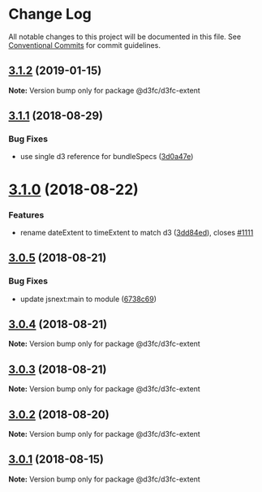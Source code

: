 # Change Log

All notable changes to this project will be documented in this file.
See [Conventional Commits](https://conventionalcommits.org) for commit guidelines.

<a name="3.1.2"></a>
## [3.1.2](https://github.com/d3fc/d3fc/compare/@d3fc/d3fc-extent@3.1.1...@d3fc/d3fc-extent@3.1.2) (2019-01-15)




**Note:** Version bump only for package @d3fc/d3fc-extent

<a name="3.1.1"></a>
## [3.1.1](https://github.com/d3fc/d3fc/compare/@d3fc/d3fc-extent@3.1.0...@d3fc/d3fc-extent@3.1.1) (2018-08-29)


### Bug Fixes

* use single d3 reference for bundleSpecs ([3d0a47e](https://github.com/d3fc/d3fc/commit/3d0a47e))




<a name="3.1.0"></a>
# [3.1.0](https://github.com/d3fc/d3fc/compare/@d3fc/d3fc-extent@3.0.5...@d3fc/d3fc-extent@3.1.0) (2018-08-22)


### Features

* rename dateExtent to timeExtent to match d3 ([3dd84ed](https://github.com/d3fc/d3fc/commit/3dd84ed)), closes [#1111](https://github.com/d3fc/d3fc/issues/1111)




<a name="3.0.5"></a>
## [3.0.5](https://github.com/d3fc/d3fc/compare/@d3fc/d3fc-extent@3.0.4...@d3fc/d3fc-extent@3.0.5) (2018-08-21)


### Bug Fixes

* update jsnext:main to module ([6738c69](https://github.com/d3fc/d3fc/commit/6738c69))




<a name="3.0.4"></a>
## [3.0.4](https://github.com/d3fc/d3fc/compare/@d3fc/d3fc-extent@3.0.3...@d3fc/d3fc-extent@3.0.4) (2018-08-21)




**Note:** Version bump only for package @d3fc/d3fc-extent

<a name="3.0.3"></a>
## [3.0.3](https://github.com/d3fc/d3fc-extent/compare/@d3fc/d3fc-extent@3.0.2...@d3fc/d3fc-extent@3.0.3) (2018-08-21)




**Note:** Version bump only for package @d3fc/d3fc-extent

<a name="3.0.2"></a>
## [3.0.2](https://github.com/d3fc/d3fc/compare/@d3fc/d3fc-extent@3.0.1...@d3fc/d3fc-extent@3.0.2) (2018-08-20)




**Note:** Version bump only for package @d3fc/d3fc-extent

<a name="3.0.1"></a>
## [3.0.1](https://github.com/d3fc/d3fc/compare/@d3fc/d3fc-extent@3.0.0...@d3fc/d3fc-extent@3.0.1) (2018-08-15)




**Note:** Version bump only for package @d3fc/d3fc-extent
